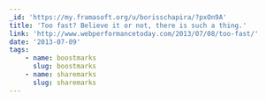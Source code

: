 ```yaml
---
_id: 'https://my.framasoft.org/u/borisschapira/?pxOn9A'
title: 'Too fast? Believe it or not, there is such a thing.'
link: 'http://www.webperformancetoday.com/2013/07/08/too-fast/'
date: '2013-07-09'
tags:
    - name: boostmarks
      slug: boostmarks
    - name: sharemarks
      slug: sharemarks
---
```


<div class="markdown"><p></p></div>
